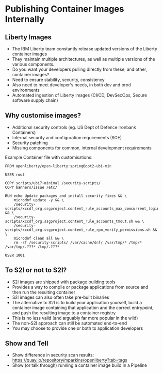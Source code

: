 # Publishing Container Images Internally
## Liberty Images
* The IBM Liberty team constantly release updated versions of the Liberty container images
* They maintain multiple architectures, as well as multiple versions of the various components.
* Do you want your developers pulling directly from these, and other, container images?
* Need to ensure stability, security, consistency
* Also need to meet developer's needs, in both dev and prod environments
* Automated ingestion of Liberty images (CI/CD, DevSecOps, Secure software supply chain)

## Why customise images?
* Additional security controls (eg. US Dept of Defence Ironbank Containers)
* Internal security and configuration requirements (SOE)
* Security patching
* Missing components for common, internal development requirements

Example Container file with customisations:
```
FROM openliberty/open-liberty:springBoot2-ubi-min

USER root

COPY scripts/ubi7-minimal /security-scripts/
COPY banners/issue /etc/

RUN echo Update packages and install security fixes && \
    microdnf update -y && \
    /security-scripts/xccdf_org.ssgproject.content_rule_accounts_max_concurrent_login_sessions.sh && \
    /security-scripts/xccdf_org.ssgproject.content_rule_accounts_tmout.sh && \
    /security-scripts/xccdf_org.ssgproject.content_rule_rpm_verify_permissions.sh && \
    microdnf clean all && \
    rm -rf /security-scripts/ /var/cache/dnf/ /var/tmp/* /tmp/* /var/tmp/.???* /tmp/.???*

USER 1001
```

## To S2I or not to S2I?
* S2I images are shipped with package building tools
* Provides a way to compile or package applications from source and then run the resulting container
* S2I images can also often take pre-built binaries
* The alternative to S2I is to build your application yourself, build a container image containing that application and the correct entrypoint, and push the resulting image to a container registry
* This is no less valid (and arguably far more popular in the wild)
* The non-S2I approach can still be automated end-to-end
* You may choose to provide one or both to application developers

## Show and Tell
* Show difference in security scan results: https://quay.io/repository/mparkins/openliberty?tab=tags
* Show (or talk through) running a container image build in a Pipeline
